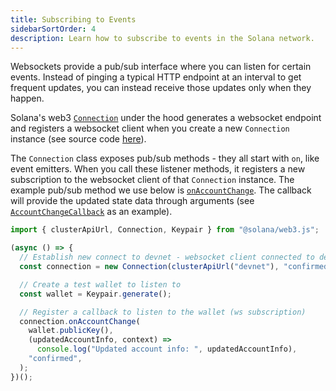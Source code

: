 ```yaml
---
title: Subscribing to Events
sidebarSortOrder: 4
description: Learn how to subscribe to events in the Solana network.
---
```


Websockets provide a pub/sub interface where you can listen for certain events.
Instead of pinging a typical HTTP endpoint at an interval to get frequent
updates, you can instead receive those updates only when they happen.

Solana's web3
[`Connection`](https://solana-labs.github.io/solana-web3.js/classes/Connection.html)
under the hood generates a websocket endpoint and registers a websocket client
when you create a new `Connection` instance (see source code
[here](https://github.com/solana-labs/solana-web3.js/blob/45923ca00e4cc1ed079d8e55ecbee83e5b4dc174/src/connection.ts#L2100)).

The `Connection` class exposes pub/sub methods - they all start with `on`, like
event emitters. When you call these listener methods, it registers a new
subscription to the websocket client of that `Connection` instance. The example
pub/sub method we use below is
[`onAccountChange`](https://solana-labs.github.io/solana-web3.js/classes/Connection.html#onAccountChange).
The callback will provide the updated state data through arguments (see
[`AccountChangeCallback`](https://solana-labs.github.io/solana-web3.js/modules.html#AccountChangeCallback)
as an example).

```typescript filename="subscribe-to-events.ts"
import { clusterApiUrl, Connection, Keypair } from "@solana/web3.js";

(async () => {
  // Establish new connect to devnet - websocket client connected to devnet will also be registered here
  const connection = new Connection(clusterApiUrl("devnet"), "confirmed");

  // Create a test wallet to listen to
  const wallet = Keypair.generate();

  // Register a callback to listen to the wallet (ws subscription)
  connection.onAccountChange(
    wallet.publicKey(),
    (updatedAccountInfo, context) =>
      console.log("Updated account info: ", updatedAccountInfo),
    "confirmed",
  );
})();
```
